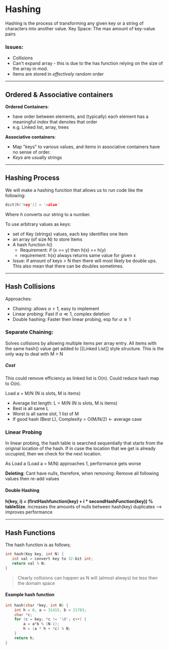 # Hashing
Hashing is the process of transforming any given key or a string of characters into another value.
Key Space: The max amount of key-value pairs

### Issues:
- Collisions 
- Can't expand array - this is due to the has function relying on the size of the array in mod.
- Items are stored in *effectively* random order

---

## Ordered & Associative containers
**Ordered Containers**:
- have order between elements, and (typically) each element has a meaningful *index* that denotes that order
- e.g. Linked list, array, trees

**Associative containers**:
- Map "keys" to various values, and items in associative containers have no sense of order.
- *Keys* are usually strings

---

## Hashing Process
We will make a hashing function that allows us to run code like the following:
```c
dict[h('key')] = 'value'
```
Where $h$ converts our string to a number.

To use arbitrary values as keys:
- set of Key (strings) values, each key identifies one Item 
- an array (of size N) to store Items 
- A hash function $h()$
	- Requirement: if (x == y) then h(x) == h(y)
	- requirement: h(x) always returns same value for given x
- Issue: if amount of keys > N then there will most likely be double ups. This also mean that there can be doubles sometimes.

---

## Hash Collisions
Approaches:
- Chaining:
	allows $\alpha > 1$, easy to implement
- Linear probing:
	Fast if $\alpha \ll 1$, complex deletion
- Double hashing:
	Faster then linear probing, esp for $\alpha \cong 1$


### Separate Chaining:
Solves collisions by allowing multiple items per array entry. All items with the same hash() value get added to [[Linked List]] style structure. 
This is the only way to deal with M > N

##### Cost
This could remove efficiency as linked list is O(n). Could reduce hash map to O(n). 

Load a = M/N (N is slots, M is items)
- Average list length: L = M/N (N is slots, M is items)
- Best is all same L
- Worst is all same slot, 1 list of M
- If good hash (Best L), Complexity = O(M/N/2) <- average case


### Linear Probing
In linear probing, the hash table is searched sequentially that starts from the original location of the hash. If in case the location that we get is already occupied, then we check for the next location.

As Load a (Load a = M/N) approaches 1, performance gets worse

**Deleting**:
Cant have nulls, therefore, when removing:
Remove all following values then re-add values


#### Double Hashing
**h(key, i) = (firstHashfunction(key) + i * secondHashFunction(key)) % tableSize**.
increases the amounts of nulls between hash(key) duplicates --> improves performance 



---

## Hash Functions

The hash function is as follows;
```c
int hash(Key key, int N) {
   int val = convert key to 32-bit int;
   return val % N;
}
```
> Clearly collisions can happen as N will (almost always) be less then the domain space

#### Example hash function
```c	
int hash(char *key, int N) {
	int h = 0, a = 31415, b = 21783;
	char *c;
	for (c = key; *c != '\0'; c++) {
	    a = a*b % (N-1);
	    h = (a * h + *c) % N;
	}
	return h;
}
```



